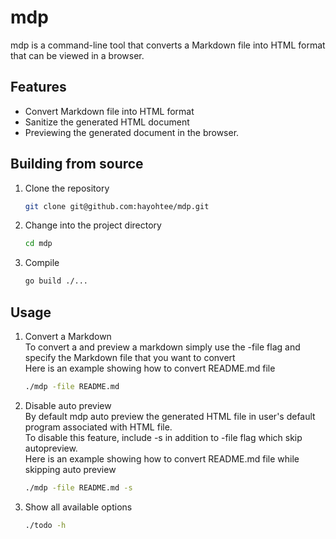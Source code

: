# mdp
mdp is a command-line tool that converts a Markdown file into HTML format that can be viewed in a browser.

## Features
- Convert Markdown file into HTML format
- Sanitize the generated HTML document
- Previewing the generated document in the browser.

## Building from source
1. Clone the repository
   ```bash
   git clone git@github.com:hayohtee/mdp.git
   ```
2. Change into the project directory
   ```bash
   cd mdp
   ```
3. Compile
   ```bash
   go build ./...
   ```

## Usage
1. Convert a Markdown\
   To convert a and preview a markdown simply use the -file flag and specify the Markdown file that you want to convert\
   Here is an example showing how to convert README.md file
   ```bash
   ./mdp -file README.md
   ```
2. Disable auto preview\
   By default mdp auto preview the generated HTML file in user's default program associated with HTML file.\
   To disable this feature, include -s in addition to -file flag which skip autopreview.\
   Here is an example showing how to convert README.md file while skipping auto preview
   ```bash
   ./mdp -file README.md -s
   ```
3. Show all available options
   ```bash
   ./todo -h
   ```
